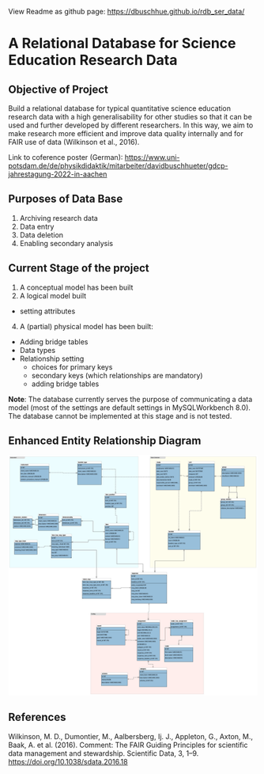 View Readme as github page: https://dbuschhue.github.io/rdb_ser_data/

# A Relational Database for Science Education Research Data

## Objective of Project
Build a relational database for typical quantitative science education research data with a high generalisability for other studies so that it can be used and further developed by different researchers. 
In this way, we aim to make research more efficient and improve data quality internally and for FAIR use of data (Wilkinson et al., 2016).

Link to coference poster (German): https://www.uni-potsdam.de/de/physikdidaktik/mitarbeiter/davidbuschhueter/gdcp-jahrestagung-2022-in-aachen


## Purposes of Data Base
1. Archiving research data
2. Data entry
3. Data deletion
4. Enabling secondary analysis

## Current Stage of the project
1. A conceptual model has been built
2. A logical model built
  - setting attributes   
4. A (partial) physical model has been built:
  - Adding bridge tables
  - Data types
  - Relationship setting
      - choices for primary keys
      - secondary keys (which relationships are mandatory)
      - adding bridge tables

**Note**: The database currently serves the purpose of communicating a data model (most of the settings are default settings in MySQLWorkbench 8.0). The database cannot be implemented at this stage and is not tested.

## Enhanced Entity Relationship Diagram
![alt text](EER.png?raw=true)

## References
Wilkinson, M. D., Dumontier, M., Aalbersberg, Ij. J., Appleton, G., Axton, M., Baak, A. et al. (2016). Comment: The FAIR Guiding Principles for scientific data management and stewardship. Scientific Data, 3, 1–9. https://doi.org/10.1038/sdata.2016.18














